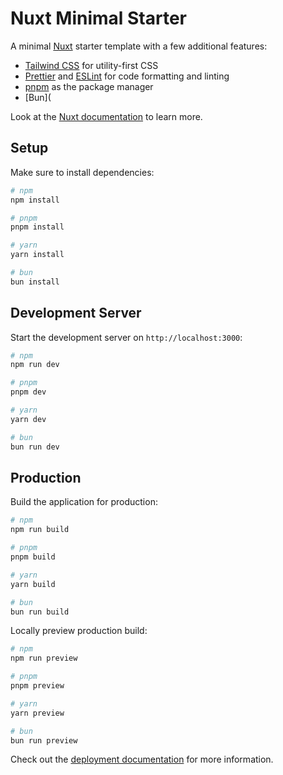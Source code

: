 # Nuxt Minimal Starter

A minimal [Nuxt](https://nuxtjs.org) starter template with a few additional features:

- [Tailwind CSS](https://tailwindcss.com) for utility-first CSS
- [Prettier](https://prettier.io) and [ESLint](https://eslint.org) for code formatting and linting
- [pnpm](https://pnpm.io) as the package manager
- [Bun](

Look at the [Nuxt documentation](https://nuxt.com/docs/getting-started/introduction) to learn more.

## Setup

Make sure to install dependencies:

```bash
# npm
npm install

# pnpm
pnpm install

# yarn
yarn install

# bun
bun install
```

## Development Server

Start the development server on `http://localhost:3000`:

```bash
# npm
npm run dev

# pnpm
pnpm dev

# yarn
yarn dev

# bun
bun run dev
```

## Production

Build the application for production:

```bash
# npm
npm run build

# pnpm
pnpm build

# yarn
yarn build

# bun
bun run build
```

Locally preview production build:

```bash
# npm
npm run preview

# pnpm
pnpm preview

# yarn
yarn preview

# bun
bun run preview
```

Check out the [deployment documentation](https://nuxt.com/docs/getting-started/deployment) for more information.

